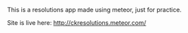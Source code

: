 This is a resolutions app made using meteor, just for practice.

Site is live here: http://ckresolutions.meteor.com/